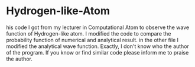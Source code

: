 # Hydrogen-like-Atom
his code I got from my lecturer in Computational Atom to observe the wave function of Hydrogen-like atom. I modified the code to compare the probability function of numerical and analytical result. in the other file I modified the analytical wave function. Exactly, I don't know who the author of the program. If you know or find similar code please inform me to praise the author.
